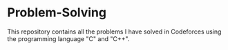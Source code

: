 # Problem-Solving

This repository contains all the problems I have solved in Codeforces using the programming language "C" and "C++". 

